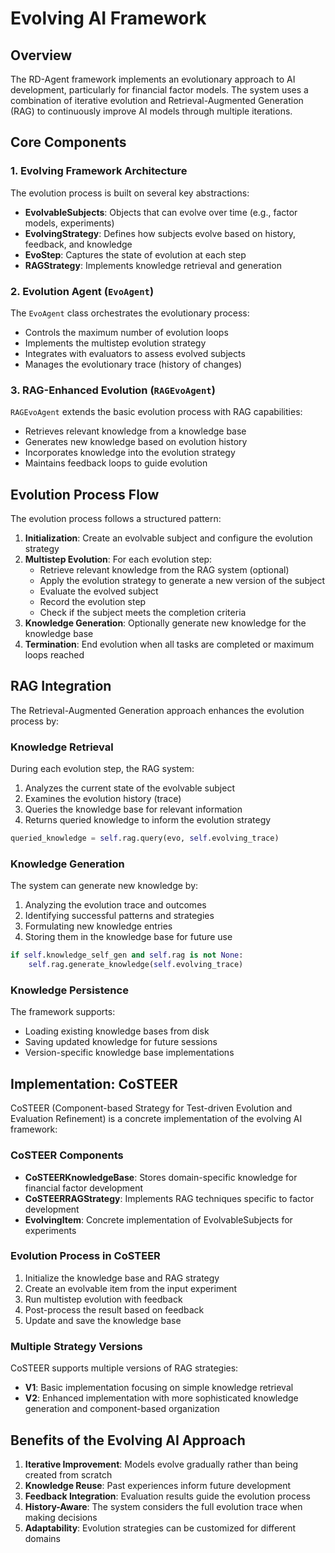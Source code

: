 # Evolving AI Framework

## Overview

The RD-Agent framework implements an evolutionary approach to AI development, particularly for financial factor models. The system uses a combination of iterative evolution and Retrieval-Augmented Generation (RAG) to continuously improve AI models through multiple iterations.

## Core Components

### 1. Evolving Framework Architecture

The evolution process is built on several key abstractions:

- **EvolvableSubjects**: Objects that can evolve over time (e.g., factor models, experiments)
- **EvolvingStrategy**: Defines how subjects evolve based on history, feedback, and knowledge
- **EvoStep**: Captures the state of evolution at each step
- **RAGStrategy**: Implements knowledge retrieval and generation

### 2. Evolution Agent (`EvoAgent`)

The `EvoAgent` class orchestrates the evolutionary process:

- Controls the maximum number of evolution loops
- Implements the multistep evolution strategy
- Integrates with evaluators to assess evolved subjects
- Manages the evolutionary trace (history of changes)

### 3. RAG-Enhanced Evolution (`RAGEvoAgent`)

`RAGEvoAgent` extends the basic evolution process with RAG capabilities:

- Retrieves relevant knowledge from a knowledge base
- Generates new knowledge based on evolution history
- Incorporates knowledge into the evolution strategy
- Maintains feedback loops to guide evolution

## Evolution Process Flow

The evolution process follows a structured pattern:

1. **Initialization**: Create an evolvable subject and configure the evolution strategy
2. **Multistep Evolution**: For each evolution step:
   - Retrieve relevant knowledge from the RAG system (optional)
   - Apply the evolution strategy to generate a new version of the subject
   - Evaluate the evolved subject
   - Record the evolution step
   - Check if the subject meets the completion criteria
3. **Knowledge Generation**: Optionally generate new knowledge for the knowledge base
4. **Termination**: End evolution when all tasks are completed or maximum loops reached

## RAG Integration

The Retrieval-Augmented Generation approach enhances the evolution process by:

### Knowledge Retrieval

During each evolution step, the RAG system:

1. Analyzes the current state of the evolvable subject
2. Examines the evolution history (trace)
3. Queries the knowledge base for relevant information
4. Returns queried knowledge to inform the evolution strategy

```python
queried_knowledge = self.rag.query(evo, self.evolving_trace)
```

### Knowledge Generation

The system can generate new knowledge by:

1. Analyzing the evolution trace and outcomes
2. Identifying successful patterns and strategies
3. Formulating new knowledge entries
4. Storing them in the knowledge base for future use

```python
if self.knowledge_self_gen and self.rag is not None:
    self.rag.generate_knowledge(self.evolving_trace)
```

### Knowledge Persistence

The framework supports:

- Loading existing knowledge bases from disk
- Saving updated knowledge for future sessions
- Version-specific knowledge base implementations

## Implementation: CoSTEER

CoSTEER (Component-based Strategy for Test-driven Evolution and Evaluation Refinement) is a concrete implementation of the evolving AI framework:

### CoSTEER Components

- **CoSTEERKnowledgeBase**: Stores domain-specific knowledge for financial factor development
- **CoSTEERRAGStrategy**: Implements RAG techniques specific to factor development
- **EvolvingItem**: Concrete implementation of EvolvableSubjects for experiments

### Evolution Process in CoSTEER

1. Initialize the knowledge base and RAG strategy
2. Create an evolvable item from the input experiment
3. Run multistep evolution with feedback
4. Post-process the result based on feedback
5. Update and save the knowledge base

### Multiple Strategy Versions

CoSTEER supports multiple versions of RAG strategies:

- **V1**: Basic implementation focusing on simple knowledge retrieval
- **V2**: Enhanced implementation with more sophisticated knowledge generation and component-based organization

## Benefits of the Evolving AI Approach

1. **Iterative Improvement**: Models evolve gradually rather than being created from scratch
2. **Knowledge Reuse**: Past experiences inform future development
3. **Feedback Integration**: Evaluation results guide the evolution process
4. **History-Aware**: The system considers the full evolution trace when making decisions
5. **Adaptability**: Evolution strategies can be customized for different domains
